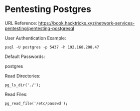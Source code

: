 # Pentesting Postgres

URL Reference: https://book.hacktricks.xyz/network-services-pentesting/pentesting-postgresql

User Authentication Example:

```
psql -U postgres -p 5437 -h 192.168.208.47
```

Default Passwords:

postgres

Read Directories:

```
pg_ls_dir('./');
```

Read Files:

```
pg_read_file('/etc/passwd');
```
